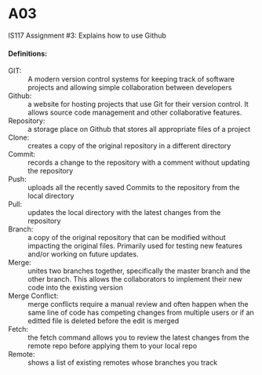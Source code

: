 # A03
IS117 Assignment #3: Explains how to use Github

#### Definitions:
<dl>
<dt>GIT:</dt>
    <dd>A modern version control systems for keeping track of software projects and allowing simple collaboration between developers</dd>
    
<dt>Github:</dt>
    <dd>a website for hosting projects that use Git for their version control. It allows source code management and other collaborative features.</dd>

<dt>Repository:</dt>
    <dd>a storage place on Github that stores all appropriate files of a project</dd>

<dt>Clone:</dt>
    <dd>creates a copy of the original repository in a different directory</dd>

<dt>Commit:</dt>
    <dd>records a change to the repository with a comment without updating the repository</dd>  

<dt>Push:</dt>
    <dd>uploads all the recently saved Commits to the repository from the local directory</dd>

<dt>Pull:</dt>
    <dd>updates the local directory with the latest changes from the repository</dd>

<dt>Branch:</dt>
    <dd>a copy of the original repository that can be modified without impacting the original files. Primarily used for testing new features and/or working on future updates.</dd>

<dt>Merge:</dt>
    <dd>unites two branches together, specifically the master branch and the other branch. This allows the collaborators to implement their new code into the existing version</dd>

<dt>Merge Conflict:</dt>
    <dd>merge conflicts require a manual review and often happen when the same line of code has competing changes from multiple users or if an editted file is deleted before the edit is merged</dd>

<dt>Fetch:</dt>
    <dd>the fetch command allows you to review the latest changes from the remote repo before applying them to your local repo</dd>

<dt>Remote:</dt>
    <dd>shows a list of existing remotes whose branches you track</dd>
</dl>
        